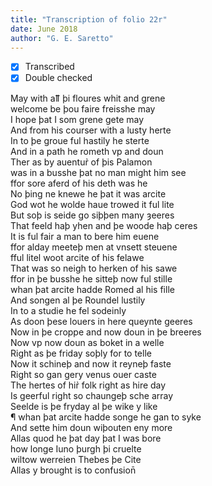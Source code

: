```yaml
---
title: "Transcription of folio 22r"
date: June 2018
author: "G. E. Saretto"
---
```


- [x] Transcribed
- [X] Double checked

May with aỻ þi floures whit and grene  
welcome be þou faire freisshe may  
I hope þat I som grene gete may  
And from his courser with a lusty herte  
In to þe groue ful hastily he sterte  
And in a path he rometh vp and doun  
Ther as by auentur̉ of þis Palamon  
was in a busshe þat no man might him see  
ffor sore aferd of his deth was he  
No þing ne knewe he þat it was arcite  
God wot he wolde haue trowed it ful lite  
But soþ is seide go siþþen many ȝeeres  
That feeld haþ yhen and þe woode haþ ceres  
It is ful fair a man to bere him euene  
ffor alday meeteþ men at vnsett steuene  
fful litel woot arcite of his felawe  
That was so neigh to herken of his sawe  
ffor in þe busshe he sitteþ now ful stille  
whan þat arcite hadde Romed al his fille  
And songen al þe Roundel lustily  
In to a studie he fel sodeinly  
As doon þese louers in here queynte geeres  
Now in þe croppe and now doun in þe breeres  
Now vp now doun as boket in a welle  
Right as þe friday soþly for to telle  
Now it schineþ and now it reyneþ faste  
Right so gan gery venus ouer caste  
The hertes of hir̉ folk right as hire day  
Is geerful right so chaungeþ sche array  
Seelde is þe fryday al þe wike y like  
¶ whan þat arcite hadde songe he gan to syke  
And sette him doun wiþouten eny more  
Allas quod he þat day þat I was bore  
how longe Iuno þurgh þi cruelte  
wiltow werreien Thebes þe Cite  
Allas y brought is to confusion̄  
